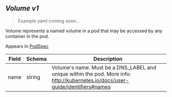 ## *Volume v1*

> Example yaml coming soon...



Volume represents a named volume in a pod that may be accessed by any container in the pod.

<aside class="notice">
Appears In  <a href="#podspec-v1">PodSpec</a> </aside>

Field        | Schema     | Description
------------ | ---------- | -----------
name | string | Volume's name. Must be a DNS_LABEL and unique within the pod. More info: http://kubernetes.io/docs/user-guide/identifiers#names

